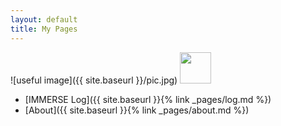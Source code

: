 ```yaml
---
layout: default
title: My Pages
---
```

![useful image]({{ site.baseurl }}/pic.jpg)
<img src="https://chriswils95.github.io/chriswils.github.io//pic.jpg" width="50" height="50"/>

  * [IMMERSE Log]({{ site.baseurl }}{% link _pages/log.md %})
  * [About]({{ site.baseurl }}{% link _pages/about.md %})
  